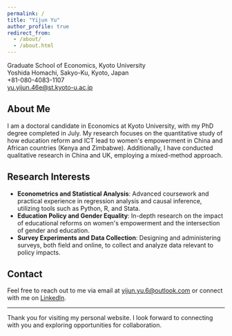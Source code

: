 ```yaml
---
permalink: /
title: "Yijun Yu"
author_profile: true
redirect_from: 
  - /about/
  - /about.html
---
```



Graduate School of Economics, Kyoto University  
Yoshida Homachi, Sakyo-Ku, Kyoto, Japan  
+81-080-4083-1107  
yu.yijun.46e@st.kyoto-u.ac.jp  

## About Me

I am a doctoral candidate in Economics at Kyoto University, with my PhD degree completed in July. My research focuses on the quantitative study of how education reform and ICT lead to women's empowerment in China and African countries (Kenya and Zimbabwe). Additionally, I have conducted qualitative research in China and UK, employing a mixed-method approach.

## Research Interests

- **Econometrics and Statistical Analysis**: Advanced coursework and practical experience in regression analysis and causal inference, utilizing tools such as Python, R, and Stata.
- **Education Policy and Gender Equality**: In-depth research on the impact of educational reforms on women's empowerment and the intersection of gender and education.
- **Survey Experiments and Data Collection**: Designing and administering surveys, both field and online, to collect and analyze data relevant to policy impacts.

## Contact

Feel free to reach out to me via email at [yijun.yu.6@outlook.com](mailto:yijun.yu.6@outlook.com) or connect with me on [LinkedIn](https://www.linkedin.com/in/yijunyu).

---

Thank you for visiting my personal website. I look forward to connecting with you and exploring opportunities for collaboration.

